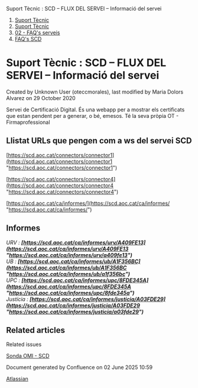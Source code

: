 Suport Tècnic : SCD – FLUX DEL SERVEI – Informació del servei  

1.  [Suport Tècnic](index.html)
2.  [Suport Tècnic](13893782.html)
3.  [02 - FAQ's serveis](26313393.html)
4.  [FAQ's SCD](41519418.html)

Suport Tècnic : SCD – FLUX DEL SERVEI – Informació del servei
=============================================================

Created by Unknown User (oteccmorales), last modified by Maria Dolors Alvarez on 29 October 2020

Servei de Certificació Digital. És una webapp per a mostrar els certificats que estan pendent per a generar, o bé, emesos. Té la seva pròpia OT - Firmaprofessional

  

Llistat URLs que pengen com a ws del servei SCD
-----------------------------------------------

  

[https://scd.aoc.cat/connectors/connector1](https://scd.aoc.cat/connectors/connector1 "https://scd.aoc.cat/connectors/connector1")

[https://scd.aoc.cat/connectors/connector4](https://scd.aoc.cat/connectors/connector4 "https://scd.aoc.cat/connectors/connector4")

[https://scd.aoc.cat/ca/informes/](https://scd.aoc.cat/ca/informes/ "https://scd.aoc.cat/ca/informes/")

  

Informes
--------

_URV :_ **_[https://scd.aoc.cat/ca/informes/urv/A409FE13](https://scd.aoc.cat/ca/informes/urv/A409FE13 "https://scd.aoc.cat/ca/informes/urv/a409fe13")_**  
_UB :_ **_[https://scd.aoc.cat/ca/informes/ub/A1F356BC](https://scd.aoc.cat/ca/informes/ub/A1F356BC "https://scd.aoc.cat/ca/informes/ub/a1f356bc")_**  
_UPC :_ **_[https://scd.aoc.cat/ca/informes/upc/8FDE345A](https://scd.aoc.cat/ca/informes/upc/8FDE345A "https://scd.aoc.cat/ca/informes/upc/8fde345a")_**  
_Justícia :_ **_[https://scd.aoc.cat/ca/informes/justicia/A03FDE29](https://scd.aoc.cat/ca/informes/justicia/A03FDE29 "https://scd.aoc.cat/ca/informes/justicia/a03fde29")_**

  

Related articles
----------------

  

Related issues

[Sonda OMI - SCD](Sonda-OMI---SCD_36340980.html)

Document generated by Confluence on 02 June 2025 10:59

[Atlassian](http://www.atlassian.com/)